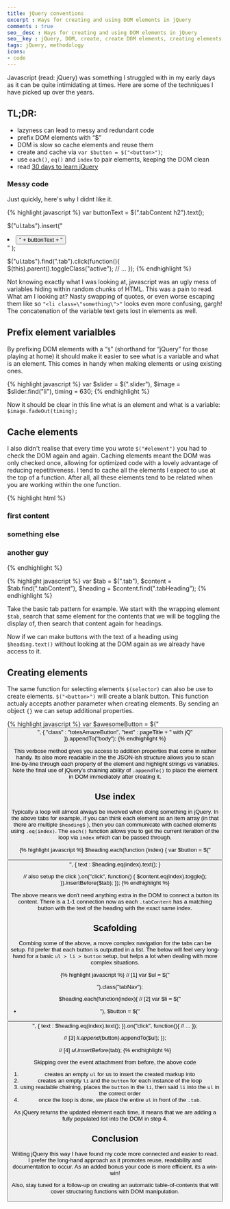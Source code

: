 ```yaml
---
title: jQuery conventions
excerpt : Ways for creating and using DOM elements in jQuery
comments : true
seo__desc : Ways for creating and using DOM elements in jQuery
seo__key : jQuery, DOM, create, create DOM elements, creating elements in jQuery, working with the DOM
tags: jQuery, methodology
icons:
- code
---
```

Javascript (read: jQuery) was something I struggled with in my early days as it can be quite intimidating at times. Here are some of the techniques I have picked up over the years.
<!-- /intro -->

## TL;DR:

- lazyness can lead to messy and redundant code
- prefix DOM elements with <q>$</q>
- DOM is slow so cache elements and reuse them
- create and cache via `var $button = $("<button>")`;
- use `each()`, `eq()` and `index` to pair elements, keeping the DOM clean
- read [30 days to learn jQuery](https://tutsplus.com/course/30-days-to-learn-jquery/)


### Messy code
Just quickly, here's why I didnt like it.

{% highlight javascript %}
var buttonText = $(".tabContent h2").text();

$("ul.tabs").insert("<li><button class='tab'>" + buttonText + "</button></li>" );

$("ul.tabs").find(".tab").click(function(){
  $(this).parent().toggleClass("active");
  // ...
});
{% endhighlight %}

Not knowing exactly what I was looking at, javascript was an ugly mess of variables hiding within random chunks of HTML. This was a pain to read. What am I looking at? Nasty swapping of quotes, or even worse escaping them like so `"<li class=\"something\">"` looks even more confusing, gargh! The concatenation of the variable text gets lost in elements as well.

## Prefix element varialbles
By prefixing DOM elements with a <q><code>$</code></q> (shorthand for <q>jQuery</q> for those playing at home) it should make it easier to see what is a variable and what is an element. This comes in handy when making elements or using existing ones.

{% highlight javascript %}
var $slider = $(".slider"),
    $image = $slider.find("li"),
    timing = 630;
{% endhighlight %}

Now it should be clear in this line what is an element and what is a variable: `$image.fadeOut(timing);`

## Cache elements
I also didn't realise that every time you wrote `$("#element")` you had to check the DOM again and again. Caching elements meant the DOM was only checked once, allowing for optimized code with a lovely advantage of reducing repetitiveness. I tend to cache all the elements I expect to use at the top of a function. After all, all these elements tend to be related when you are working within the one function.

{% highlight html %}
<div class="tab">
  <div class="tabContent">
    <h3 class="tabHeading">first content</h3>
    <!--  -->
  </div>
  <div class="tabContent">
    <h3 class="tabHeading">something else</h3>
    <!--  -->
  </div>
  <div class="tabContent">
    <h3 class="tabHeading">another guy</h3>
    <!--  -->
  </div>
</div>
{% endhighlight %}


{% highlight javascript %}
var $tab = $(".tab"),
    $content = $tab.find(".tabContent"),
    $heading = $content.find(".tabHeading");
{% endhighlight %}

Take the basic tab pattern for example. We start with the wrapping element `$tab`, search that same element for the contents that we will be toggling the display of, then search that content again for headings.

Now if we can make buttons with the text of a heading using `$heading.text()` without looking at the DOM again as we already have access to it.

## Creating elements
The same function for selecting elements `$(selector)` can also be use to create elements. `$("<button>")` will create a blank button. This function actualy accepts another parameter when creating elements. By sending an object `{}` we can setup additional properties.

{% highlight javascript %}
var $awesomeButton = $("<button>", {
    "class" : "totesAmazeButton",
    "text" : pageTitle + " with jQ"
}).appendTo("body");
{% endhighlight %}

This verbose method gives you access to addition properties that come in rather handy. Its also more readable in the the JSON-ish structure allows you to scan line-by-line through each property of the element and highlight strings vs variables. Note the final use of jQuery's chaining ability of `.appendTo()` to place the element in DOM immediately after creating it.

## Use index
Typically a loop will almost always be involved when doing something in jQuery. In the above tabs for example, if you can think each element as an item array (in that there are multiple `$heading`s ), then you can communicate with cached elements using `.eq(index)`. The `each()` function allows you to get the current iteration of the loop via `index` which can be passed through.

{% highlight javascript %}
$heading.each(function (index) {
  var $button = $("<button>", {
    text : $heading.eq(index).text();
    }

  // also setup the click
  ).on("click", function() {
    $content.eq(index).toggle();
  }).insertBefore($tab);
});
{% endhighlight %}

The above means we don't need anything extra in the DOM to connect a button its content. There is a 1-1 connection now as each `.tabContent` has a matching button with the text of the heading with the exact same index.

## Scafolding
Combing some of the above, a move complex navigation for the tabs can be setup. I'd prefer that each button is outputted in a list. The below will feel very long-hand for a basic `ul > li > button` setup, but helps a lot when dealing with more complex situations.

{% highlight javascript %}
// [1]
var $ul = $("<ul>").class("tabNav");

$heading.each(function(index){
  // [2]
  var $li = $("<li>"),
    $button = $("<button>", {
      text : $heading.eq(index).text();
    }).on("click", function(){
      // ...
    });

  // [3]
  $li.append($button).appendTo($ul);
});

// [4]
$ul.insertBefore($tab);
{% endhighlight %}

Skipping over the event attachment from before, the above code

1. creates an empty `ul` for us to insert the created markup into
1. creates an empty `li` and the `button` for each instance of the loop
1. using readable chaining, places the `button` in the `li`, then said `li` into the `ul` in the correct order
1. once the loop is done, we place the entire `ul` in front of the `.tab`.

As jQuery returns the updated element each time, it means that we are adding a fully populated list into the DOM in step 4.

## Conclusion
Writing jQuery this way I have found my code more connected and easier to read. I prefer the long-hand approach as it promotes reuse, readability and documentation to occur. As an added bonus your code is more efficient, its a win-win!

Also, stay tuned for a follow-up on creating an automatic table-of-contents that will cover structuring functions with DOM manipulation.
